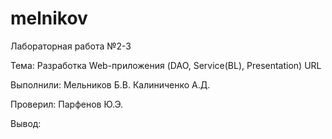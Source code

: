 # melnikov

Лабораторная работа №2-3

Тема: Разработка Web-приложения (DAO, Service(BL), Presentation) URL

Выполнили: Мельников Б.В. Калиниченко А.Д. 

Проверил: Парфенов Ю.Э.

Вывод:
